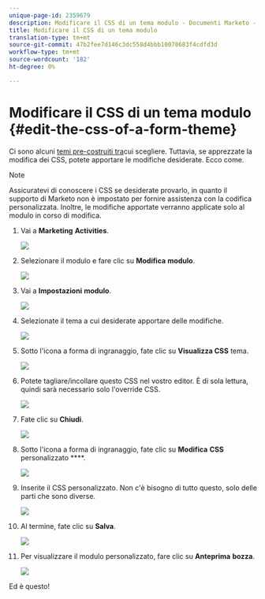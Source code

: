 ```yaml
---
unique-page-id: 2359679
description: Modificare il CSS di un tema modulo - Documenti Marketo - Documentazione prodotto
title: Modificare il CSS di un tema modulo
translation-type: tm+mt
source-git-commit: 47b2fee7d146c3dc558d4bbb10070683f4cdfd3d
workflow-type: tm+mt
source-wordcount: '182'
ht-degree: 0%

---
```



# Modificare il CSS di un tema modulo {#edit-the-css-of-a-form-theme}

Ci sono alcuni [temi pre-costruiti tra](../../../../product-docs/demand-generation/forms/creating-a-form/select-a-form-theme.md)cui scegliere. Tuttavia, se apprezzate la modifica dei CSS, potete apportare le modifiche desiderate. Ecco come.

>[!NOTE]
>
>Assicuratevi di conoscere i CSS se desiderate provarlo, in quanto il supporto di Marketo non è impostato per fornire assistenza con la codifica personalizzata. Inoltre, le modifiche apportate verranno applicate solo al modulo in corso di modifica.

1. Vai a **Marketing** **Activities**.

   ![](assets/login-marketing-activities-5.png)

1. Selezionare il modulo e fare clic su **Modifica** **modulo**.

   ![](assets/image2014-9-15-14-3a37-3a7.png)

1. Vai a **Impostazioni** **modulo**.

   ![](assets/image2014-9-15-14-3a37-3a42.png)

1. Selezionate il tema a cui desiderate apportare delle modifiche.

   ![](assets/image2014-9-15-14-3a37-3a54.png)

1. Sotto l&#39;icona a forma di ingranaggio, fate clic su **Visualizza CSS** tema.

   ![](assets/image2014-9-15-14-3a38-3a18.png)

1. Potete tagliare/incollare questo CSS nel vostro editor. È di sola lettura, quindi sarà necessario solo l&#39;override CSS.

   ![](assets/image2014-9-15-14-3a38-3a29.png)

1. Fate clic su **Chiudi**.

   ![](assets/image2014-9-15-14-3a38-3a46.png)

1. Sotto l&#39;icona a forma di ingranaggio, fate clic su **Modifica** **CSS** personalizzato ****.

   ![](assets/image2014-9-15-14-3a39-3a5.png)

1. Inserite il CSS personalizzato. Non c&#39;è bisogno di tutto questo, solo delle parti che sono diverse.

   ![](assets/image2014-9-15-14-3a39-3a21.png)

1. Al termine, fate clic su **Salva**.

   ![](assets/image2014-9-15-14-3a39-3a30.png)

1. Per visualizzare il modulo personalizzato, fare clic su **Anteprima** **bozza**.

   ![](assets/image2014-9-15-14-3a39-3a50.png)

Ed è questo!
